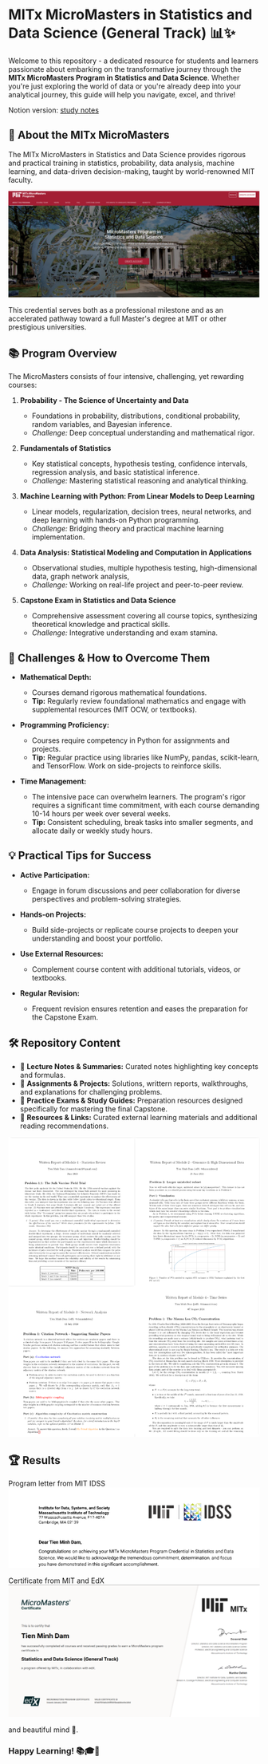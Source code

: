 # MITx MicroMasters in Statistics and Data Science (General Track) 📊✨

Welcome to this repository - a dedicated resource for students and learners passionate about embarking on the transformative journey through the **MITx MicroMasters Program in Statistics and Data Science**. Whether you're just exploring the world of data or you're already deep into your analytical journey, this guide will help you navigate, excel, and thrive!

Notion version: [study notes](https://damminhtien.notion.site/MITx-SDS-7866aebb7437458496c298bc49c350e3?pvs=4)

## 🎯 About the MITx MicroMasters

The MITx MicroMasters in Statistics and Data Science provides rigorous and practical training in statistics, probability, data analysis, machine learning, and data-driven decision-making, taught by world-renowned MIT faculty.

![MIT SDS](/resources/images/mitx_sds.png)

This credential serves both as a professional milestone and as an accelerated pathway toward a full Master's degree at MIT or other prestigious universities.

## 📚 Program Overview

The MicroMasters consists of four intensive, challenging, yet rewarding courses:

1. **Probability - The Science of Uncertainty and Data**
   - Foundations in probability, distributions, conditional probability, random variables, and Bayesian inference.
   - *Challenge:* Deep conceptual understanding and mathematical rigor.

2. **Fundamentals of Statistics**
   - Key statistical concepts, hypothesis testing, confidence intervals, regression analysis, and basic statistical inference.
   - *Challenge:* Mastering statistical reasoning and analytical thinking.

3. **Machine Learning with Python: From Linear Models to Deep Learning**
   - Linear models, regularization, decision trees, neural networks, and deep learning with hands-on Python programming.
   - *Challenge:* Bridging theory and practical machine learning implementation.

4. **Data Analysis: Statistical Modeling and Computation in Applications**
   - Observational studies, multiple hypothesis testing, high-dimensional data, graph network analysis, 
   - *Challenge:* Working on real-life project and peer-to-peer review.

5. **Capstone Exam in Statistics and Data Science**
   - Comprehensive assessment covering all course topics, synthesizing theoretical knowledge and practical skills.
   - *Challenge:* Integrative understanding and exam stamina.

## 🚧 Challenges & How to Overcome Them

- **Mathematical Depth:**
  - Courses demand rigorous mathematical foundations.
  - **Tip:** Regularly review foundational mathematics and engage with supplemental resources (MIT OCW, or textbooks).

- **Programming Proficiency:**
  - Courses require competency in Python for assignments and projects.
  - **Tip:** Regular practice using libraries like NumPy, pandas, scikit-learn, and TensorFlow. Work on side-projects to reinforce skills.

- **Time Management:**
  - The intensive pace can overwhelm learners. The program's rigor requires a significant time commitment, with each course demanding 10-14 hours per week over several weeks.
  - **Tip:** Consistent scheduling, break tasks into smaller segments, and allocate daily or weekly study hours.

## 💡 Practical Tips for Success

- **Active Participation:**
  - Engage in forum discussions and peer collaboration for diverse perspectives and problem-solving strategies.

- **Hands-on Projects:**
  - Build side-projects or replicate course projects to deepen your understanding and boost your portfolio.

- **Use External Resources:**
  - Complement course content with additional tutorials, videos, or textbooks.

- **Regular Revision:**
  - Frequent revision ensures retention and eases the preparation for the Capstone Exam.


## 🛠 Repository Content

- 📂 **Lecture Notes & Summaries:** Curated notes highlighting key concepts and formulas.
- 📂 **Assignments & Projects:** Solutions, writtern reports, walkthroughs, and explanations for challenging problems.
- 📂 **Practice Exams & Study Guides:** Preparation resources designed specifically for mastering the final Capstone.
- 📂 **Resources & Links:** Curated external learning materials and additional reading recommendations.

![Written report](/resources/images/written_report.drawio.png)

## :trophy: Results

Program letter from MIT IDSS
![letter](/resources/images/letter.png)

Certificate from MIT and EdX
![cert](/resources/images/cert.png)

and beautiful mind 🧠.

### Happy Learning! 📚🎓🚀

